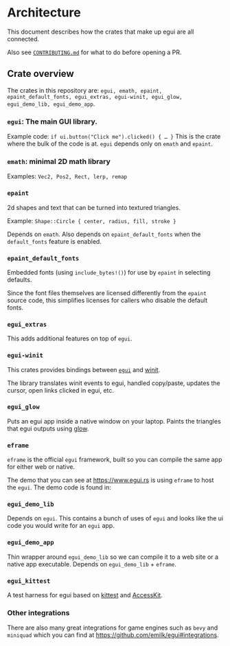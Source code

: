 # Architecture
This document describes how the crates that make up egui are all connected.

Also see [`CONTRIBUTING.md`](CONTRIBUTING.md) for what to do before opening a PR.


## Crate overview
The crates in this repository are: `egui, emath, epaint, epaint_default_fonts, egui_extras, egui-winit, egui_glow, egui_demo_lib, egui_demo_app`.

### `egui`: The main GUI library.
Example code: `if ui.button("Click me").clicked() { … }`
This is the crate where the bulk of the code is at. `egui` depends only on `emath` and `epaint`.

### `emath`: minimal 2D math library
Examples: `Vec2, Pos2, Rect, lerp, remap`

### `epaint`
2d shapes and text that can be turned into textured triangles.

Example: `Shape::Circle { center, radius, fill, stroke }`

Depends on `emath`. Also depends on `epaint_default_fonts` when the `default_fonts` feature is enabled.

### `epaint_default_fonts`
Embedded fonts (using `include_bytes!()`) for use by `epaint` in selecting defaults.

Since the font files themselves are licensed differently from the `epaint` source code, this simplifies licenses for callers who disable the default fonts.

### `egui_extras`
This adds additional features on top of `egui`.

### `egui-winit`
This crates provides bindings between [`egui`](https://github.com/emilk/egui) and [winit](https://crates.io/crates/winit).

The library translates winit events to egui, handled copy/paste, updates the cursor, open links clicked in egui, etc.

### `egui_glow`
Puts an egui app inside a native window on your laptop. Paints the triangles that egui outputs using [glow](https://github.com/grovesNL/glow).

### `eframe`
`eframe` is the official `egui` framework, built so you can compile the same app for either web or native.

The demo that you can see at <https://www.egui.rs> is using `eframe` to host the `egui`. The demo code is found in:

### `egui_demo_lib`
Depends on `egui`.
This contains a bunch of uses of `egui` and looks like the ui code you would write for an `egui` app.

### `egui_demo_app`
Thin wrapper around `egui_demo_lib` so we can compile it to a web site or a native app executable.
Depends on `egui_demo_lib` + `eframe`.

### `egui_kittest`
A test harness for egui based on [kittest](https://github.com/rerun/kittest) and [AccessKit](https://github.com/AccessKit/accesskit/).

### Other integrations

There are also many great integrations for game engines such as `bevy` and `miniquad` which you can find at <https://github.com/emilk/egui#integrations>.
